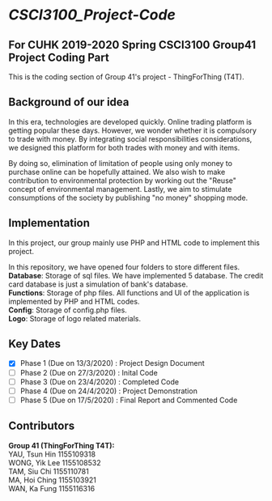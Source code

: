 # *CSCI3100_Project-Code*
## For CUHK 2019-2020 Spring CSCI3100 Group41 Project Coding Part
This is the coding section of Group 41's project - ThingForThing (T4T).

## Background of our idea
In this era, technologies are developed quickly. Online trading platform is getting popular these days.
However, we wonder whether it is compulsory to trade with money. By integrating social responsibilities
considerations, we designed this platform for both trades with money and with items.

By doing so, elimination of limitation of people using only money to purchase online can be hopefully 
attained. We also wish to make contribution to environmental protection by working out the "Reuse" concept
of environmental management. Lastly, we aim to stimulate consumptions of the society by publishing "no
money" shopping mode.

## Implementation
In this project, our group mainly use PHP and HTML code to implement this project.

In this repository, we have opened four folders to store different files.<br/>
**Database**: Storage of sql files. We have implemented 5 database. The credit card database is just a simulation of bank's database.<br/>
**Functions**: Storage of php files. All functions and UI of the application is implemented by PHP and HTML codes.<br/>
**Config**: Storage of config.php files.<br/>
**Logo**: Storage of logo related materials.

## Key Dates
- [x] Phase 1 (Due on 13/3/2020) : Project Design Document<br/>
- [ ] Phase 2 (Due on 27/3/2020) : Inital Code<br/>
- [ ] Phase 3 (Due on 23/4/2020) : Completed Code<br/>
- [ ] Phase 4 (Due on 24/4/2020) : Project Demonstration<br/>
- [ ] Phase 5 (Due on 17/5/2020) : Final Report and Commented Code<br/>

## Contributors
**Group 41 (ThingForThing T4T):**<br/>
YAU, Tsun Hin 1155109318<br/>
WONG, Yik Lee 1155108532<br/>
TAM, Siu Chi  1155110781<br/>
MA, Hoi Ching 1155103921<br/>
WAN, Ka Fung  1155116316
